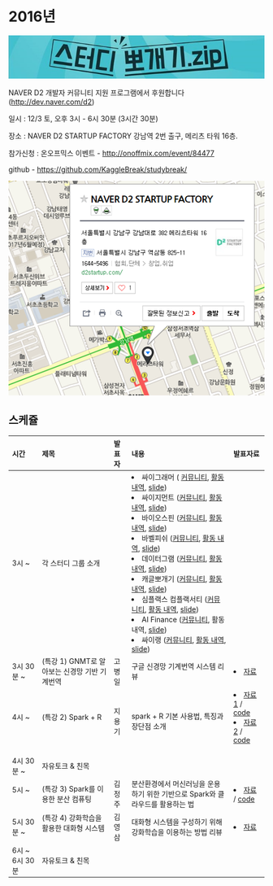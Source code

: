 # 2016년

![](img/title.jpg)

 NAVER D2 개발자 커뮤니티 지원 프로그램에서 후원합니다(http://dev.naver.com/d2)
 
 일시 : 12/3 토, 오후 3시 - 6시 30분 (3시간 30분)
 
 장소 : NAVER D2 STARTUP FACTORY
       강남역 2번 출구, 메리츠 타워 16층.
 
 참가신청 : 온오프믹스 이벤트 - http://onoffmix.com/event/84477
 
 github - https://github.com/KaggleBreak/studybreak/
 
![](img/d2.png)

## 스케쥴

|    시간        |      제목                                | 발표자  |  내용   |   발표자료                                         |
|:---	        |:---	                                  |:---	    |:---	 |:---	                                               |
|3시 ~         | 각 스터디 그룹 소개                        |   | <ui>  <li>싸이그래머 ( [커뮤니티](https://www.facebook.com/groups/psygrammer/), [활동 내역](http://psygrammer.github.io/), [slide](https://docs.google.com/presentation/d/1dxoQvfTY-xvAVVi0x2sZ3lCRH-tKySsUneZkpB9cNyI/edit?usp=sharing))</li> <li>싸이지먼트 ([커뮤니티](https://www.facebook.com/groups/psygement/), [활동 내역](http://psygement.github.io/), [slide](https://drive.google.com/file/d/0Bw594TdiBdAUeXRpdjZMZURjeXc/view))</li> <li>바이오스핀 ([커뮤니티](https://www.facebook.com/groups/biospin/), [활동 내역](http://biospin.github.io), [slide](https://drive.google.com/file/d/0B_Ekt7icI0htLUEyU2p0OEt4ZU0/view))</li> <li>바벨피쉬 ([커뮤니티](https://www.facebook.com/groups/babelPish/), [활동 내역](http://babelpish.github.io), [slide](https://drive.google.com/file/d/0Bw594TdiBdAURTg1MGw4Mk4xdXM/view))</li> <li>데이터그램 ([커뮤니티](https://www.facebook.com/groups/datergram/), [활동 내역](http://datergram.github.io/), [slide](https://drive.google.com/file/d/0Bw594TdiBdAUN2F6Y0FhY2hmeEE/view))</li> <li>캐글뽀개기 ([커뮤니티](https://www.facebook.com/groups/kagglebreak/), [활동 내역](http://kagglebreak.github.io), [slide](https://drive.google.com/file/d/0Bw594TdiBdAUT2lIeWtkY0hsOHM/view))</li> <li>심플랙스 컴플랙서티 ([커뮤니티](https://www.facebook.com/groups/631032050388643/), [활동 내역](https://github.com/simplexcomplexity/complexscience), [slide](https://drive.google.com/file/d/0B_Ekt7icI0htOC1jVGNBT0g2cms/view))</li> <li>AI Finance ([커뮤니티](https://www.facebook.com/groups/1707727306150009/), 활동 내역, [slide](https://drive.google.com/file/d/0Bw594TdiBdAUY2lNaE9vSTljY2s/view))</li> <li>싸이랭 ([커뮤니티](https://www.facebook.com/groups/psylang/), [활동 내역](https://github.com/PsyLang/), [slide](https://drive.google.com/file/d/0Bw594TdiBdAULVRtQkg5UEhockU/view))</li> </ui> |    |
|3시 30분 ~     | (특강 1) GNMT로 알아보는 신경망 기반 기계번역       | 고병일 | 구글 신경망 기계번역 시스템 리뷰 | <li>[자료](http://www.slideshare.net/ByeongilKo/gnmt-69817390)</li> |
|4시 ~        | (특강 2) Spark + R        | 지용기 | spark + R 기본 사용법, 특징과 장단점 소개 | <ui> <li>[자료1](https://drive.google.com/file/d/0Bw594TdiBdAUTGtUOERoOG1ac1E/view) / [code](https://github.com/KaggleBreak/studybreak/blob/gh-pages/2016/presentation/SparkR/spark_R.Rmd)</li> <li>[자료2](https://drive.google.com/file/d/0Bw594TdiBdAUUWt6eGd0Vm5fWDg/view) / [code](https://github.com/KaggleBreak/studybreak/blob/gh-pages/2016/presentation/SparkR/sparklyr.Rmd)</li></ui>  |
|4시 30분 ~    | 자유토크 & 친목       |  | |    |
|5시 ~      | (특강 3) Spark를 이용한 분산 컴퓨팅       | 김정주 | 분산환경에서 머신러닝을 운용하기 위한 기반으로 Spark와 클라우드를 활용하는 법 | <ui><li>[자료](https://drive.google.com/file/d/0Bw594TdiBdAUWUMwX2pWb2I2UWc/view) / [code](https://github.com/KaggleBreak/studybreak/blob/gh-pages/2016/presentation/SparkDist/CTR_Prediction.ipynb)</li> </ui> |
|5시 30분 ~      | (특강 4) 강화학습을 활용한 대화형 시스템        | 김영삼  | 대화형 시스템을 구성하기 위해 강화학습을 이용하는 방법 리뷰 | <li>[자료](https://drive.google.com/file/d/0Bw594TdiBdAURFFfazhabUJwOXM/view)</li> |
|6시 ~ 6시 30분   | 자유토크 & 친목    | | |  |  |

